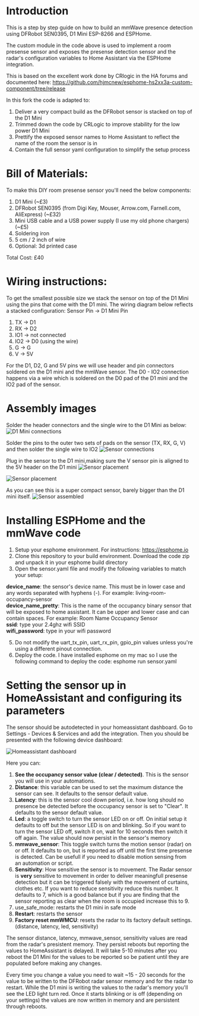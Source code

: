 # Introduction
This is a step by step guide on how to build an mmWave presence detection using DFRobot SEN0395, D1 Mini ESP-8266 and ESPHome. 

The custom module in the code above is used to implement a room presense sensor and exposes the presense detection sensor and the radar's configuration variables to Home Assistant via the ESPHome integration.

This is based on the excellent work done by CRlogic in the HA forums and documented here: https://github.com/hjmcnew/esphome-hs2xx3a-custom-component/tree/release

In this fork the code is adapted to:
1. Deliver a very compact build as the DFRobot sensor is stacked on top of the D1 Mini
2. Trimmed down the code by CRLogic to improve stability for the low power D1 Mini
3. Prettify the exposed sensor names to Home Assistant to reflect the name of the room the sensor is in
4. Contain the full sensor yaml configuration to simplify the setup process


# Bill of Materials:
To make this DIY room presense sensor you'll need the below components:
1. D1 Mini (~£3)
2. DFRobot SEN0395 (from Digi Key, Mouser, Arrow.com, Farnell.com, AliExpress) (~£32)
3. Mini USB cable and a USB power supply (I use my old phone chargers) (~£5)
4. Soldering iron
5. 5 cm / 2 inch of wire
6. Optional: 3d printed case

Total Cost: £40

# Wiring instructions:
To get the smallest possible size we stack the sensor on top of the D1 Mini using the pins that come with the D1 mini. The wiring diagram below reflects a stacked configuration:
Sensor Pin -> D1 Mini Pin
1. TX -> D1
2. RX -> D2
3. IO1 -> not connected
4. IO2 -> D0 (using the wire)
5. G -> G
6. V -> 5V

For the D1, D2, G and 5V pins we will use header and pin connectors soldered on the D1 mini and the mmWave sensor. The D0 - IO2 connection happens via a wire which is soldered on the D0 pad of the D1 mini and the IO2 pad of the sensor.

# Assembly images

Solder the header connectors and the single wire to the D1 Mini as below:
![D1 Mini connections](project-images/1.jpeg "D1 Mini connections")

Solder the pins to the outer two sets of pads on the sensor (TX, RX, G, V) and then solder the single wire to IO2
![Sensor connections](project-images/2.jpeg "Sensor connections")

Plug in the sensor to the D1 mini,making sure the V sensor pin is aligned to the 5V header on the D1 mini
![Sensor placement](project-images/3.jpeg "Sensor placement")

![Sensor placement](project-images/5.jpeg "Sensor placement")

As you can see this is a super compact sensor, barely bigger than the D1 mini itself.
![Sensor assembled](project-images/6.jpeg "Sensor assembled")

# Installing ESPHome and the mmWave code

1. Setup your esphome environment. For instructions: https://esphome.io
2. Clone this repository to your build environment. Download the code zip and unpack it in your esphome build directory
3. Open the sensor.yaml file and modify the following variables to match your setup:

**device_name**: the sensor's device name. This must be in lower case and any words separated with hyphens (-). For example: living-room-occupancy-sensor<br>
**device_name_pretty**: This is the name of the occupancy binary sensor that will be exposed to home assistant. It can be upper and lower case and can contain spaces. For example: Room Name Occupancy Sensor<br>
**ssid**: type your 2.4ghz wifi SSID<br>
**wifi_password**: type in your wifi password<br>

5. Do not modify the uart_tx_pin, uart_rx_pin, gpio_pin values unless you're using a different pinout connection.
4. Deploy the code. I have installed esphome on my mac so I use the following command to deploy the code: esphome run sensor.yaml

# Setting the sensor up in HomeAssistant and configuring its parameters
The sensor should be autodetected in your homeassistant dashboard. Go to Settings - Devices & Services and add the integration. Then you should be presented with the following device dashboard:

![Homeassistant dashboard](project-images/homeassistant.jpeg "Homeassistant dashboard")

Here you can:
1. **See the occupancy sensor value (clear / detected)**. This is the sensor you will use in your automations. 
2. **Distance**: this variable can be used to set the maximum distance the sensor can see. It defaults to the sensor default value.
3. **Latency**: this is the sensor cool down period, i.e. how long should no presence be detected before the occupancy sensor is set to "Clear". It defaults to the sensor default value.
4. **Led**: a toggle switch to turn the sensor LED on or off. On initial setup it defaults to off but the sensor LED is on and blinking. So if you want to turn the sensor LED off, switch it on, wait for 10 seconds then switch it off again. The value should now persist in the sensor's memory
5. **mmwave_sensor**: This toggle switch turns the motion sensor (radar) on or off. It defaults to on, but is reported as off until the first time presense is detected. Can be usefull if you need to disable motion sensing from an automation or script.
6. **Sensitivity**: How sensitive the sensor is to movement. The Radar sensor is **very** sensitive to movement in order to deliver meaningfull presense detection but it can be triggered falsely with the movement of curtains, clothes etc. If you want to reduce sensitivity reduce this number. It defaults to 7, which is a good balance but if you are finding that the sensor reporting as clear when the room is occupied increase this to 9.
7. use_safe_mode: restarts the D1 mini in safe mode
8. **Restart**: restarts the sensor
9. **Factory reset mmWMCU**: resets the radar to its factory default settings. (distance, latency, led, sensitivity)

The sensor distance, latency, mmwave_sensor, sensitivity values are read from the radar's presistent memory. They persist reboots but reporting the values to HomeAssistant is delayed. It will take 5-10 minutes after you reboot the D1 Mini for the values to be reported so be patient until they are populated before making any changes.

Every time you change a value you need to wait ~15 - 20 seconds for the value to be written to the DFRobot radar sensor memory and for the radar to restart. While the D1 mini is writing the values to the radar's memory you'll see the LED light turn red. Once it starts blinking or is off (depending on your settings) the values are now written in memory and are persistent through reboots. 
